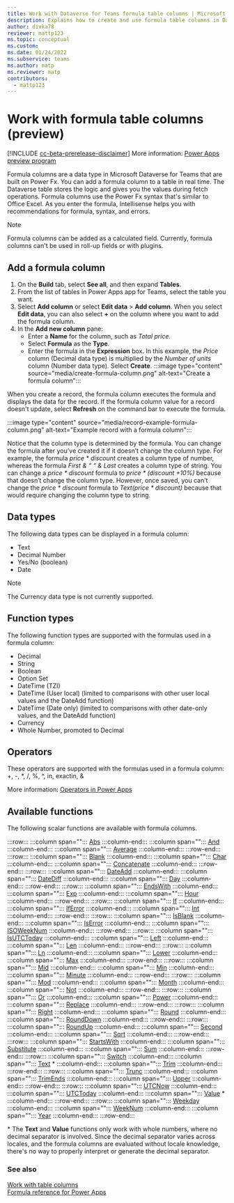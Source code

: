 ```yaml
---
title: Work with Dataverse for Teams formula table columns | Microsoft Docs
description: Explains how to create and use formula table columns in Dataverse for Teams.
author: divka78
reviewer: mattp123
ms.topic: conceptual
ms.custom: 
ms.date: 01/24/2022
ms.subservice: teams
ms.author: matp
ms.reviewer: matp
contributors:
  - mattp123
---
```


# Work with formula table columns (preview)

[!INCLUDE [cc-beta-prerelease-disclaimer](../includes/cc-beta-prerelease-disclaimer.md)] More information: [Power Apps preview program](/power-platform/admin/preview-environments)

Formula columns are a data type in Microsoft Dataverse for Teams that are built on Power Fx. You can add a formula column to a table in real time. The Dataverse table stores the logic and gives you the values during fetch operations. Formula columns use the Power Fx syntax that's similar to Office Excel. As you enter the formula, Intellisense helps you with recommendations for formula, syntax, and errors.

> [!NOTE]
> Formula columns can be added as a calculated field. Currently, formula columns can't be used in roll-up fields or with plugins.

## Add a formula column

1. On the **Build** tab, select **See all**, and then expand **Tables**.
1. From the list of tables in Power Apps app for Teams, select the table you want.
1. Select **Add column** or select **Edit data** > **Add column**. When you select **Edit data**, you can also select **+** on the column where you want to add the formula column.
1. In the **Add new column** pane: 
   - Enter a **Name** for the column, such as *Total price*.
   - Select **Formula** as the **Type**.
   - Enter the formula in the **Expression** box. In this example, the *Price* column (Decimal data type) is multiplied by the *Number of units* column (Number data type).  Select **Create**.
   :::image type="content" source="media/create-formula-column.png" alt-text="Create a formula column":::

When you create a record, the formula column executes the formula and displays the data for the record. If the formula column value for a record doesn't update, select **Refresh** on the command bar to execute the formula.

:::image type="content" source="media/record-example-formula-column.png" alt-text="Example record with a formula column":::

Notice that the column type is determined by the formula. You can change the formula after you’ve created it if it doesn’t change the column type. For example, the formula *price * discount* creates a column type of number, whereas the formula *First & “ “ & Last* creates a column type of string. You can change a *price * discount* formula to  *price * (discount +10%)* because that doesn’t change the column type. However, once saved, you can’t change the *price * discount* formula to  *Text(price * discount)* because that would require changing the column type to string.

## Data types

The following data types can be displayed in a formula column:

- Text
- Decimal Number
- Yes/No (boolean)
- Date

> [!NOTE]
> The Currency data type is not currently supported.

## Function types

The following function types are supported with the formulas used in a formula column:

- Decimal
- String
- Boolean
- Option Set
- DateTime (TZI)
- DateTime (User local) (limited to comparisons with other user local values and the DateAdd function)
- DateTime (Date only) (limited to comparisons with other date-only values, and the DateAdd function)
- Currency
- Whole Number, promoted to Decimal

## Operators

These operators are supported with the formulas used in a formula column: <br>
+, -, \*, /, %, ^, in, exactin, &

More information: [Operators in Power Apps](../maker/canvas-apps/functions/operators.md)

## Available functions 

The following scalar functions are available with formula columns.

:::row:::
   :::column span="":::
      [Abs](../maker/canvas-apps/functions/function-numericals.md)
   :::column-end:::
   :::column span="":::
      [And](../maker/canvas-apps/functions/function-logicals.md)
   :::column-end:::
   :::column span="":::
      [Average](../maker/canvas-apps/functions/function-aggregates.md)
   :::column-end:::
:::row-end:::
:::row:::
   :::column span="":::
      [Blank](../maker/canvas-apps/functions/function-isblank-isempty.md)
   :::column-end:::
   :::column span="":::
      [Char](../maker/canvas-apps/functions/function-char.md)
   :::column-end:::
   :::column span="":::
      [Concatenate](../maker/canvas-apps/functions/function-concatenate.md)
   :::column-end:::
:::row-end:::
:::row:::
   :::column span="":::
      [DateAdd](../maker/canvas-apps/functions/function-dateadd-datediff.md)
   :::column-end:::
   :::column span="":::
      [DateDiff](../maker/canvas-apps/functions/function-dateadd-datediff.md)
   :::column-end:::
   :::column span="":::
      [Day](../maker/canvas-apps/functions/function-datetime-parts.md)
   :::column-end:::
:::row-end:::
:::row:::
   :::column span="":::
      [EndsWith](../maker/canvas-apps/functions/function-startswith.md)
   :::column-end:::
   :::column span="":::
      [Exp](../maker/canvas-apps/functions/function-numericals.md)
   :::column-end:::
   :::column span="":::
      [Hour](../maker/canvas-apps/functions/function-datetime-parts.md)
   :::column-end:::
:::row-end:::
:::row:::
   :::column span="":::
      [If](../maker/canvas-apps/functions/function-if.md)
   :::column-end:::
   :::column span="":::
      [IfError](../maker/canvas-apps/functions/function-iferror.md)
   :::column-end:::
   :::column span="":::
      [Int](../maker/canvas-apps/functions/function-round.md)
   :::column-end:::
:::row-end:::
:::row:::
   :::column span="":::
      [IsBlank](../maker/canvas-apps/functions/function-isblank-isempty.md)
   :::column-end:::
   :::column span="":::
      [IsError](../maker/canvas-apps/functions/function-iferror.md)
   :::column-end:::
   :::column span="":::
      [ISOWeekNum](../maker/canvas-apps/functions/function-weeknum.md)
   :::column-end:::
:::row-end:::
:::row:::
   :::column span="":::
      [IsUTCToday](../maker/canvas-apps/functions/function-now-today-istoday.md)
   :::column-end:::
   :::column span="":::
      [Left](../maker/canvas-apps/functions/function-left-mid-right.md)
   :::column-end:::
   :::column span="":::
      [Len](../maker/canvas-apps/functions/function-len.md)
   :::column-end:::
:::row-end:::
:::row:::
   :::column span="":::
      [Ln](../maker/canvas-apps/functions/function-numericals.md)
   :::column-end:::
   :::column span="":::
      [Lower](../maker/canvas-apps/functions/function-lower-upper-proper.md)
   :::column-end:::
   :::column span="":::
      [Max](../maker/canvas-apps/functions/function-aggregates.md)
   :::column-end:::
:::row-end:::
:::row:::
   :::column span="":::
      [Mid](../maker/canvas-apps/functions/function-left-mid-right.md)
   :::column-end:::
   :::column span="":::
      [Min](../maker/canvas-apps/functions/function-aggregates.md)
   :::column-end:::
   :::column span="":::
      [Minute](../maker/canvas-apps/functions/function-datetime-parts.md)
   :::column-end:::
:::row-end:::
:::row:::
   :::column span="":::
      [Mod](../maker/canvas-apps/functions/function-mod.md)
   :::column-end:::
   :::column span="":::
      [Month](../maker/canvas-apps/functions/function-datetime-parts.md)
   :::column-end:::
   :::column span="":::
      [Not](../maker/canvas-apps/functions/function-logicals.md)
   :::column-end:::
:::row-end:::
:::row:::
   :::column span="":::
      [Or](../maker/canvas-apps/functions/function-logicals.md)
   :::column-end:::
   :::column span="":::
      [Power](../maker/canvas-apps/functions/function-numericals.md)
   :::column-end:::
   :::column span="":::
      [Replace](../maker/canvas-apps/functions/function-replace-substitute.md)
   :::column-end:::
:::row-end:::
:::row:::
   :::column span="":::
      [Right](../maker/canvas-apps/functions/function-left-mid-right.md)
   :::column-end:::
   :::column span="":::
      [Round](../maker/canvas-apps/functions/function-round.md)
   :::column-end:::
   :::column span="":::
      [RoundDown](../maker/canvas-apps/functions/function-round.md)
   :::column-end:::
:::row-end:::
:::row:::
   :::column span="":::
      [RoundUp](../maker/canvas-apps/functions/function-round.md)
   :::column-end:::
   :::column span="":::
      [Second](../maker/canvas-apps/functions/function-datetime-parts.md)
   :::column-end:::
   :::column span="":::
      [Sqrt](../maker/canvas-apps/functions/function-numericals.md)
   :::column-end:::
:::row-end:::
:::row:::
   :::column span="":::
      [StartsWith](../maker/canvas-apps/functions/function-startswith.md)
   :::column-end:::
   :::column span="":::
      [Substitute](../maker/canvas-apps/functions/function-replace-substitute.md)
   :::column-end:::
   :::column span="":::
      [Sum](../maker/canvas-apps/functions/function-aggregates.md)
   :::column-end:::
:::row-end:::
:::row:::
   :::column span="":::
      [Switch](../maker/canvas-apps/functions/function-if.md)
   :::column-end:::
   :::column span="":::
      [Text](../maker/canvas-apps/functions/function-text.md) \*
   :::column-end:::
   :::column span="":::
      [Trim](../maker/canvas-apps/functions/function-trim.md)
   :::column-end:::
:::row-end:::
:::row:::
   :::column span="":::
      [Trunc](../maker/canvas-apps/functions/function-round.md)
   :::column-end:::
   :::column span="":::
      [TrimEnds](../maker/canvas-apps/functions/function-trim.md)
   :::column-end:::
   :::column span="":::
      [Upper](../maker/canvas-apps/functions/function-lower-upper-proper.md)
   :::column-end:::
:::row-end:::
:::row:::
   :::column span="":::
      [UTCNow](../maker/canvas-apps/functions/function-now-today-istoday.md)
   :::column-end:::
   :::column span="":::
      [UTCToday](../maker/canvas-apps/functions/function-now-today-istoday.md)
   :::column-end:::
   :::column span="":::
      [Value](../maker/canvas-apps/functions/function-value.md) \*
   :::column-end:::
:::row-end:::
:::row:::
   :::column span="":::
      [Weekday](../maker/canvas-apps/functions/function-datetime-parts.md)
   :::column-end:::
   :::column span="":::
      [WeekNum](../maker/canvas-apps/functions/function-weeknum.md)
   :::column-end:::
   :::column span="":::
      [Year](../maker/canvas-apps/functions/function-datetime-parts.md)
   :::column-end:::
:::row-end:::

\* The **Text** and **Value** functions only work with whole numbers, where no decimal separator is involved. Since the decimal separator varies across locales, and the formula columns are evaluated without locale knowledge, there's no way to properly interpret or generate the decimal separator.

### See also

[Work with table columns](table-columns.md) <br />
[Formula reference for Power Apps](../maker/canvas-apps/formula-reference.md)
